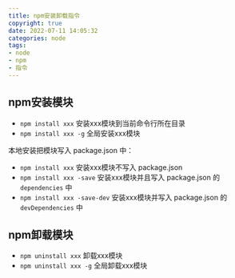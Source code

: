 ```yaml
---
title: npm安装卸载指令
copyright: true
date: 2022-07-11 14:05:32
categories: node
tags: 
- node
- npm
- 指令
---
```

## npm安装模块

- `npm install xxx` 安装xxx模块到当前命令行所在目录
- `npm install xxx -g` 全局安装xxx模块

<!-- more -->

本地安装把模块写入 package.json 中：

- `npm install xxx` 安装xxx模块不写入 package.json
- `npm install xxx -save` 安装xxx模块并且写入 package.json 的 `dependencies` 中
- `npm install xxx -save-dev` 安装xxx模块并写入 package.json 的 `devDependencies` 中

## npm卸载模块

- `npm uninstall xxx` 卸载xxx模块
- `npm uninstall xxx -g` 全局卸载xxx模块
